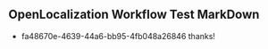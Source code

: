 ## OpenLocalization Workflow Test MarkDown
* fa48670e-4639-44a6-bb95-4fb048a26846 thanks!

<!--HONumber=Jul16_HO4-->



